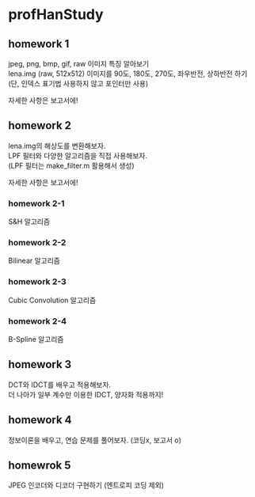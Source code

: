 # profHanStudy

## homework 1

jpeg, png, bmp, gif, raw 이미지 특징 알아보기 </br>
lena.img (raw, 512x512) 이미지를 90도, 180도, 270도, 좌우반전, 상하반전 하기 <br/>
(단, 인덱스 표기법 사용하지 않고 포인터만 사용) <br/>

자세한 사항은 보고서에!

## homework 2

lena.img의 해상도를 변환해보자. </br>
LPF 필터와 다양한 알고리즘을 직접 사용해보자. </br>
(LPF 필터는 make_filter.m 활용해서 생성) </br>

자세한 사항은 보고서에!

### homework 2-1

S&H 알고리즘

### homework 2-2 

Bilinear 알고리즘

### homework 2-3

Cubic Convolution 알고리즘

### homework 2-4

B-Spline 알고리즘

## homework 3

DCT와 IDCT를 배우고 적용해보자. </br>
더 나아가 일부 계수만 이용한 IDCT, 양자화 적용까지! </br>

## homework 4

정보이론을 배우고, 연습 문제를 풀어보자. (코딩x, 보고서 o) </br>

## homewrok 5

JPEG 인코더와 디코더 구현하기 (엔트로피 코딩 제외) </br>

